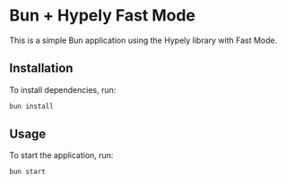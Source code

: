 # Bun + Hypely Fast Mode

This is a simple Bun application using the Hypely library with Fast Mode.

## Installation

To install dependencies, run:

```bash
bun install
```

## Usage

To start the application, run:
```bash
bun start
```
